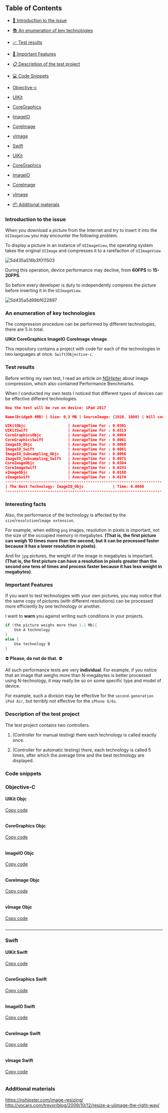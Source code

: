 
## Table of Contents

- [📖 Introduction to the issue](#introduction-to-the-issue)

- [📚 An enumeration of key technologies](#an-enumeration-of-key-technologies)

- [📈 Test results](#test-results)

- [👀 Important Features](#important-features)

- [📋 Description of the test project](#description-of-the-test-project)

- [💻 Code Snippets ](#code-snippets)

- [Objective-c](#objective-c)

- [UIKit](#uikit-objc)

- [CoreGraphics](#coregraphics-objc)

- [ImageIO](#imageio-objc)

- [CoreImage](#coreimage-objc)

- [vImage](#vimage-objc)

- [Swift](#swift)

- [UIKit](#uikit-swift)

- [CoreGraphics](#coregraphics-swift)

- [ImageIO](#imageio-swift)

- [CoreImage](#coreimage-swift)

- [vImage](#vimage-swift)

- [📦 Additional materials](#additional-materials)

### Introduction to the issue

When you download a picture from the Internet and try to insert it into the `UIImageView` you may encounter the following problem.

To display a picture in an instance of `UIImageView`, the operating system takes the original `UIImage` and compresses it to a rarefaction of `UIImageView`.

![5d435a516b3f011503](https://i.loli.net/2019/08/02/5d435a516b3f011503.png)

During this operation, device performance may decline, from **60FPS** to **15-20FPS**.

So before every developer is duty to independently compress the picture before inserting it in the `UIImageView`.

![5d435a5d99bf622897](https://i.loli.net/2019/08/02/5d435a5d99bf622897.png)

### An enumeration of key technologies

The compression procedure can be performed by different technologies, there are 5 in total.

**UIKit**
**CoreGraphics**
**ImageIO**
**CoreImage**
**vImage**.

This repository contains a project with code for each of the technologies in two languages at once. `Swift`/`Objective-c`.

### Test results

Before writing my own test, I read an article on [NSHipter](https://nshipster.com/image-resizing/) about image compression, which also contained Performance Benchmarks.

When I conducted my own tests I noticed that different types of devices can be effective different technologies.

```json
Now the test will be run on device: iPad 2017

Name(Bridge0.4MB) | Size: 0,3 MB | SourceImage: {1920, 1080} | Will converted to: {370, 208}

UIKitObjc                   | AverageTime For : 0.0301
UIKitSwift                  | AverageTime For : 0.0313
CoreGraphicsObjc            | AverageTime For : 0.0064
CoreGraphicsSwift           | AverageTime For : 0.0061
ImageIO_Objc                | AverageTime For : 0.0060
ImageIO_Swift               | AverageTime For : 0.0061
ImageIO_Subsampling_Objc    | AverageTime For : 0.0066
ImageIO_Subsampling_Swift   | AverageTime For : 0.0071
CoreImageObjc               | AverageTime For : 0.0304
CoreImageSwift              | AverageTime For : 0.0293
vImageObjc                  | AverageTime For : 0.0188
vImageSwift                 | AverageTime For : 0.0178
----------------------------------------------------------------------
| The Best Technology: ImageIO_Objc             | Time: 0.0060
----------------------------------------------------------------------
```

### Interesting facts

Also, the performance of the technology is affected by the `size`/`resolution`/`image extension`.

For example, when editing `png` images, resolution in pixels is important, not the size of the occupied memory in megabytes.
**(That is, the first picture can weigh 10 times more than the second, but it can be processed faster because it has a lower resolution in pixels)**.

And for `jpg` pictures, the weight of the image in megabytes is important.
**(That is, the first picture can have a resolution in pixels greater than the second one tens of times and process faster because it has less weight in megabytes)**.

### Important Features

If you want to test technologies with your own pictures, you may notice that the same copy of pictures (with different resolutions) can be processed more efficiently by one technology or another.

I want to **warn** you against writing such conditions in your projects.

```objectivec
if (the picture weighs more than 1.2 Mb){
    Use A technology
} 
else {
    Use technology B 
}
```

⛔️  **Please, do not do that.** ⛔️

All such performance tests are very **individual**.
For example, if you notice that an image that weighs more than N-megabytes is better processed using N-technology, it may really be so on some specific type and model of device.

For example, such a division may be effective for the `second-generation iPad Air`, but terribly not effective for the `iPhone 6/6s`.

### Description of the test project

The test project contains two controllers.

1. (Controller for manual testing) there each technology is called exactly once.

2. (Controller for automatic testing) there, each technology is called 5 times, after which the average time and the best technology are displayed.

### Code snippets



### Objective-C

#### UIKit Objc

[Copy code]()

![]( )


#### CoreGraphics Objc

[Copy code]()

![](  )



#### ImageIO Objc

[Copy code]()

![](  )



#### CoreImage Objc

[Copy code]()

![](  )



#### vImage Objc

[Copy code]()

![](  )


---

### Swift

#### UIKit Swift

[Copy code]()

![](  )

#### CoreGraphics Swift

[Copy code]()

![](  )

#### ImageIO Swift

[Copy code]()

![](  )

#### CoreImage Swift

[Copy code]()

![](  )

#### vImage Swift

[Copy code]()

![](  )





### Additional materials

https://nshipster.com/image-resizing/
http://vocaro.com/trevor/blog/2009/10/12/resize-a-uiimage-the-right-way/
